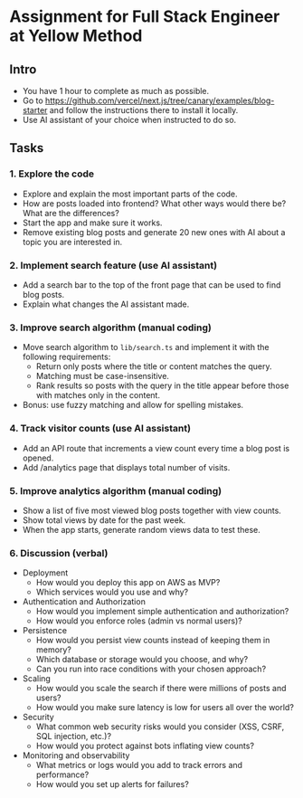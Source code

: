 # Assignment for Full Stack Engineer at Yellow Method

## Intro
- You have 1 hour to complete as much as possible.  
- Go to https://github.com/vercel/next.js/tree/canary/examples/blog-starter and follow the instructions there to install it locally.
- Use AI assistant of your choice when instructed to do so.

## Tasks

### 1. Explore the code
- Explore and explain the most important parts of the code.
- How are posts loaded into frontend? What other ways would there be? What are the differences?
- Start the app and make sure it works.
- Remove existing blog posts and generate 20 new ones with AI about a topic you are interested in.

### 2. Implement search feature (use AI assistant)
- Add a search bar to the top of the front page that can be used to find blog posts.
- Explain what changes the AI assistant made.

### 3. Improve search algorithm (manual coding)
- Move search algorithm to `lib/search.ts` and implement it with the following requirements:
  - Return only posts where the title or content matches the query.
  - Matching must be case-insensitive.
  - Rank results so posts with the query in the title appear before those with matches only in the content.
- Bonus: use fuzzy matching and allow for spelling mistakes.

### 4. Track visitor counts (use AI assistant)
- Add an API route that increments a view count every time a blog post is opened.
- Add /analytics page that displays total number of visits.

### 5. Improve analytics algorithm (manual coding)
- Show a list of five most viewed blog posts together with view counts.
- Show total views by date for the past week.
- When the app starts, generate random views data to test these.

### 6. Discussion (verbal)
- Deployment
  - How would you deploy this app on AWS as MVP?
  - Which services would you use and why?
- Authentication and Authorization
  - How would you implement simple authentication and authorization?
  - How would you enforce roles (admin vs normal users)?
- Persistence
  - How would you persist view counts instead of keeping them in memory?
  - Which database or storage would you choose, and why?
  - Can you run into race conditions with your chosen approach?
- Scaling
  - How would you scale the search if there were millions of posts and users?
  - How would you make sure latency is low for users all over the world?
- Security
  - What common web security risks would you consider (XSS, CSRF, SQL injection, etc.)?
  - How would you protect against bots inflating view counts?
- Monitoring and observability
  - What metrics or logs would you add to track errors and performance?
  - How would you set up alerts for failures?
